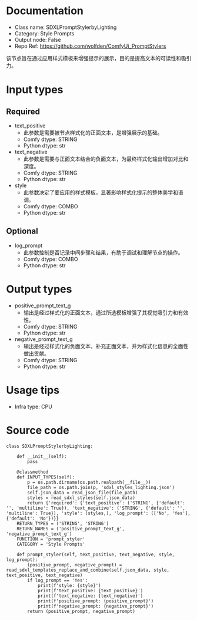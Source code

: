 # Documentation
- Class name: SDXLPromptStylerbyLighting
- Category: Style Prompts
- Output node: False
- Repo Ref: https://github.com/wolfden/ComfyUi_PromptStylers

该节点旨在通过应用样式模板来增强提示的展示，目的是提高文本的可读性和吸引力。

# Input types
## Required
- text_positive
    - 此参数是需要被节点样式化的正面文本，是增强展示的基础。
    - Comfy dtype: STRING
    - Python dtype: str
- text_negative
    - 此参数是需要与正面文本结合的负面文本，为最终样式化输出增加对比和深度。
    - Comfy dtype: STRING
    - Python dtype: str
- style
    - 此参数决定了要应用的样式模板，显著影响样式化提示的整体美学和语调。
    - Comfy dtype: COMBO
    - Python dtype: str
## Optional
- log_prompt
    - 此参数控制是否记录中间步骤和结果，有助于调试和理解节点的操作。
    - Comfy dtype: COMBO
    - Python dtype: str

# Output types
- positive_prompt_text_g
    - 输出是经过样式化的正面文本，通过所选模板增强了其视觉吸引力和有效性。
    - Comfy dtype: STRING
    - Python dtype: str
- negative_prompt_text_g
    - 输出是经过样式化的负面文本，补充正面文本，并为样式化信息的全面性做出贡献。
    - Comfy dtype: STRING
    - Python dtype: str

# Usage tips
- Infra type: CPU

# Source code
```
class SDXLPromptStylerbyLighting:

    def __init__(self):
        pass

    @classmethod
    def INPUT_TYPES(self):
        p = os.path.dirname(os.path.realpath(__file__))
        file_path = os.path.join(p, 'sdxl_styles_lighting.json')
        self.json_data = read_json_file(file_path)
        styles = read_sdxl_styles(self.json_data)
        return {'required': {'text_positive': ('STRING', {'default': '', 'multiline': True}), 'text_negative': ('STRING', {'default': '', 'multiline': True}), 'style': (styles,), 'log_prompt': (['No', 'Yes'], {'default': 'No'})}}
    RETURN_TYPES = ('STRING', 'STRING')
    RETURN_NAMES = ('positive_prompt_text_g', 'negative_prompt_text_g')
    FUNCTION = 'prompt_styler'
    CATEGORY = 'Style Prompts'

    def prompt_styler(self, text_positive, text_negative, style, log_prompt):
        (positive_prompt, negative_prompt) = read_sdxl_templates_replace_and_combine(self.json_data, style, text_positive, text_negative)
        if log_prompt == 'Yes':
            print(f'style: {style}')
            print(f'text_positive: {text_positive}')
            print(f'text_negative: {text_negative}')
            print(f'positive_prompt: {positive_prompt}')
            print(f'negative_prompt: {negative_prompt}')
        return (positive_prompt, negative_prompt)
```
